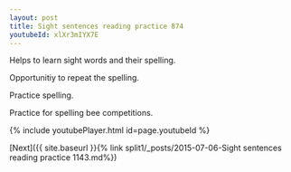 ```yaml
---
layout: post
title: Sight sentences reading practice 874
youtubeId: xlXr3mIYX7E
---
```

 
 
Helps to learn sight words and their spelling.

Opportunitiy to repeat the spelling. 

Practice spelling. 
 
Practice for spelling bee competitions. 
 
{% include youtubePlayer.html id=page.youtubeId %}
 
 

[Next]({{ site.baseurl }}{% link  split1/_posts/2015-07-06-Sight sentences reading practice 1143.md%})
 
